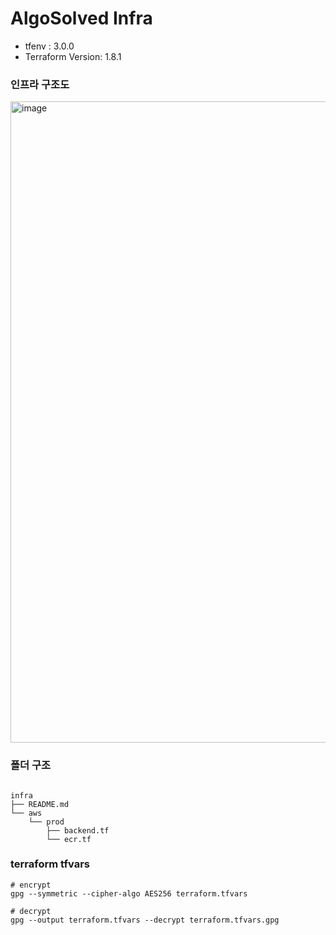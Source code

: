 # AlgoSolved Infra

- tfenv : 3.0.0
- Terraform Version: 1.8.1

### 인프라 구조도

<img width="1026" alt="image" src="https://github.com/AlgoSolved/AlgoSolved/assets/57058726/697c114e-b820-409a-a50e-033438ac1d18">

### 폴더 구조

```

infra
├── README.md
└── aws
    └── prod
        ├── backend.tf
        └── ecr.tf

```

### terraform tfvars

```
# encrypt
gpg --symmetric --cipher-algo AES256 terraform.tfvars

```

```
# decrypt
gpg --output terraform.tfvars --decrypt terraform.tfvars.gpg

```
